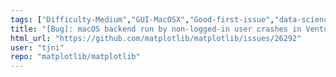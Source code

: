```yaml
---
tags: ["Difficulty-Medium","GUI-MacOSX","Good-first-issue","data-science","data-visualization","gtk","hacktoberfest","matplotlib","plotting","python","qt","tk","wx"]
title: "[Bug]: macOS backend run by non-logged-in user crashes in Ventura"
html_url: "https://github.com/matplotlib/matplotlib/issues/26292"
user: "tjni"
repo: "matplotlib/matplotlib"
---
```


